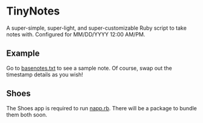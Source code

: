 # TinyNotes
A super-simple, super-light, and super-customizable Ruby script to take notes with. Configured for MM/DD/YYYY 12:00 AM/PM.

## Example
Go to [basenotes.txt](basenotes.txt) to see a sample note. Of course, swap out the timestamp details as you wish!

## Shoes
The Shoes app is required to run [napp.rb](napp.rb). There will be a package to bundle them both soon.

